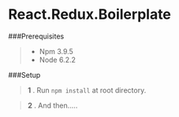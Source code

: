 React.Redux.Boilerplate
=======================

###Prerequisites
  >- Npm 3.9.5
  >- Node 6.2.2


###Setup
  >__1__ .  Run `npm install` at root directory.
  
  >__2__ .  And then.....
